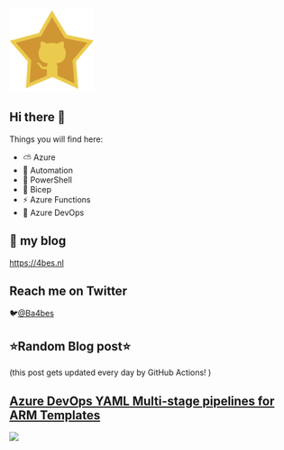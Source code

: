 ![Github Star](Assets/github-stars-logo_Color.png)

## Hi there 👋

Things you will find here:
- ⛅ Azure
- 🚗 Automation
- 🐚 PowerShell
- 💪 Bicep
- ⚡ Azure Functions
- 🚀 Azure DevOps


## 📝 my blog
<https://4bes.nl>

## Reach me on Twitter
🐦[@Ba4bes](https://twitter.com/Ba4bes)

<!---
- 🔭 I’m currently working on ...
- 🌱 I’m currently learning ...
- 👯 I’m looking to collaborate on ...
- 🤔 I’m looking for help with ...
- 💬 Ask me about ...
- 📫 How to reach me: ...
- 😄 Pronouns: ...
- ⚡ Fun fact: I have a standard poodle 🐩

-->

## ⭐Random Blog post⭐

(this post gets updated every day by GitHub Actions! )

<!-- Link -->
## [Azure DevOps YAML Multi-stage pipelines for ARM Templates](https://4bes.nl/2019/05/12/use-azure-devops-yaml-multi-stage-pipelines-for-arm-template-deployment/)

<a href="https://4bes.nl/2019/05/12/use-azure-devops-yaml-multi-stage-pipelines-for-arm-template-deployment/"><img src="https://4bes.nl/wp-content/uploads/2019/05/YAMLmultistagetn-4.png" height="250px"></a>

